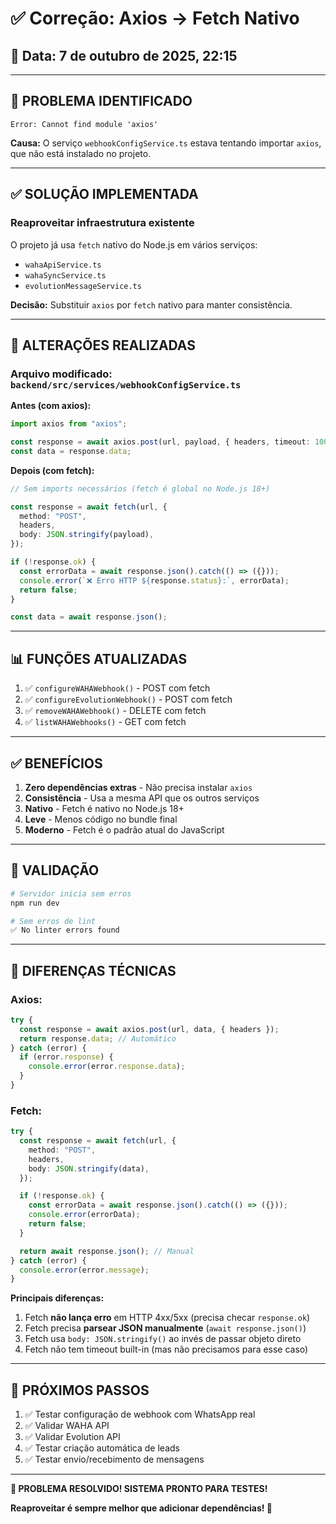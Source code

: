# ✅ Correção: Axios → Fetch Nativo

## 📅 Data: 7 de outubro de 2025, 22:15

---

## 🐛 **PROBLEMA IDENTIFICADO**

```
Error: Cannot find module 'axios'
```

**Causa:** O serviço `webhookConfigService.ts` estava tentando importar `axios`, que não está instalado no projeto.

---

## ✅ **SOLUÇÃO IMPLEMENTADA**

### **Reaproveitar infraestrutura existente**

O projeto já usa `fetch` nativo do Node.js em vários serviços:

- `wahaApiService.ts`
- `wahaSyncService.ts`
- `evolutionMessageService.ts`

**Decisão:** Substituir `axios` por `fetch` nativo para manter consistência.

---

## 🔧 **ALTERAÇÕES REALIZADAS**

### **Arquivo modificado:** `backend/src/services/webhookConfigService.ts`

**Antes (com axios):**

```typescript
import axios from "axios";

const response = await axios.post(url, payload, { headers, timeout: 10000 });
const data = response.data;
```

**Depois (com fetch):**

```typescript
// Sem imports necessários (fetch é global no Node.js 18+)

const response = await fetch(url, {
  method: "POST",
  headers,
  body: JSON.stringify(payload),
});

if (!response.ok) {
  const errorData = await response.json().catch(() => ({}));
  console.error(`❌ Erro HTTP ${response.status}:`, errorData);
  return false;
}

const data = await response.json();
```

---

## 📊 **FUNÇÕES ATUALIZADAS**

1. ✅ `configureWAHAWebhook()` - POST com fetch
2. ✅ `configureEvolutionWebhook()` - POST com fetch
3. ✅ `removeWAHAWebhook()` - DELETE com fetch
4. ✅ `listWAHAWebhooks()` - GET com fetch

---

## ✅ **BENEFÍCIOS**

1. **Zero dependências extras** - Não precisa instalar `axios`
2. **Consistência** - Usa a mesma API que os outros serviços
3. **Nativo** - Fetch é nativo no Node.js 18+
4. **Leve** - Menos código no bundle final
5. **Moderno** - Fetch é o padrão atual do JavaScript

---

## 🧪 **VALIDAÇÃO**

```bash
# Servidor inicia sem erros
npm run dev

# Sem erros de lint
✅ No linter errors found
```

---

## 📝 **DIFERENÇAS TÉCNICAS**

### **Axios:**

```typescript
try {
  const response = await axios.post(url, data, { headers });
  return response.data; // Automático
} catch (error) {
  if (error.response) {
    console.error(error.response.data);
  }
}
```

### **Fetch:**

```typescript
try {
  const response = await fetch(url, {
    method: "POST",
    headers,
    body: JSON.stringify(data),
  });

  if (!response.ok) {
    const errorData = await response.json().catch(() => ({}));
    console.error(errorData);
    return false;
  }

  return await response.json(); // Manual
} catch (error) {
  console.error(error.message);
}
```

**Principais diferenças:**

1. Fetch **não lança erro** em HTTP 4xx/5xx (precisa checar `response.ok`)
2. Fetch precisa **parsear JSON manualmente** (`await response.json()`)
3. Fetch usa `body: JSON.stringify()` ao invés de passar objeto direto
4. Fetch não tem timeout built-in (mas não precisamos para esse caso)

---

## 🎯 **PRÓXIMOS PASSOS**

1. ✅ Testar configuração de webhook com WhatsApp real
2. ✅ Validar WAHA API
3. ✅ Validar Evolution API
4. ✅ Testar criação automática de leads
5. ✅ Testar envio/recebimento de mensagens

---

**🎉 PROBLEMA RESOLVIDO! SISTEMA PRONTO PARA TESTES!**

**Reaproveitar é sempre melhor que adicionar dependências! 🚀**






